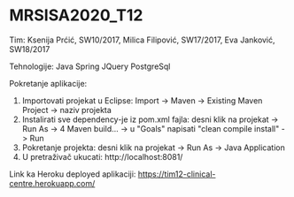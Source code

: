 # MRSISA2020_T12
Tim:
  Ksenija Prćić, SW10/2017,
  Milica Filipović, SW17/2017,
  Eva Janković, SW18/2017

Tehnologije:
  Java Spring
  JQuery
  PostgreSql
  
Pokretanje aplikacije:
1) Importovati projekat u Eclipse: Import -> Maven -> Existing Maven Project -> naziv projekta
2) Instalirati sve dependency-je iz pom.xml fajla: desni klik na projekat -> Run As -> 4 Maven build... -> u "Goals" napisati "clean compile install" -> Run
3) Pokretanje projekta: desni klik na projekat -> Run As -> Java Application
4) U pretraživač ukucati: http://localhost:8081/

Link ka Heroku deployed aplikaciji: https://tim12-clinical-centre.herokuapp.com/
